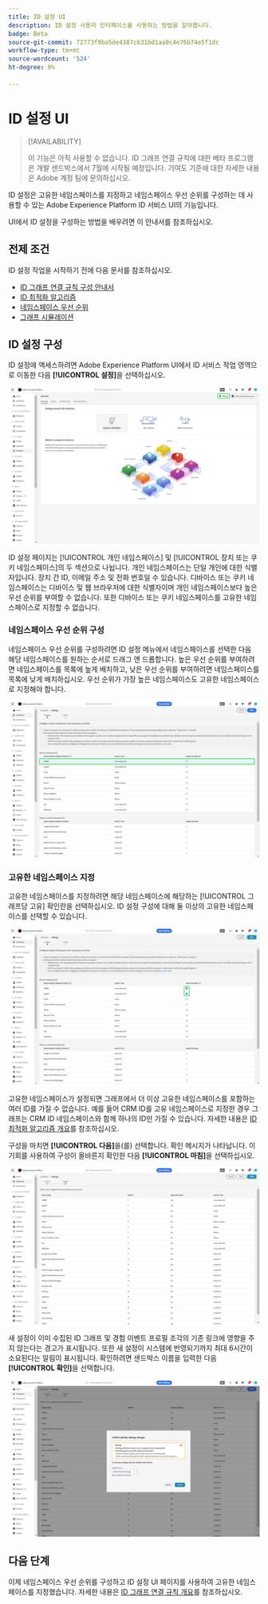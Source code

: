 ```yaml
---
title: ID 설정 UI
description: ID 설정 사용자 인터페이스를 사용하는 방법을 알아봅니다.
badge: Beta
source-git-commit: 72773f9ba5de4387c631bd1aa0c4e76b74e5f1dc
workflow-type: tm+mt
source-wordcount: '524'
ht-degree: 0%

---
```


# ID 설정 UI

>[!AVAILABILITY]
>
>이 기능은 아직 사용할 수 없습니다. ID 그래프 연결 규칙에 대한 베타 프로그램은 개발 샌드박스에서 7월에 시작될 예정입니다. 기여도 기준에 대한 자세한 내용은 Adobe 계정 팀에 문의하십시오.

ID 설정은 고유한 네임스페이스를 지정하고 네임스페이스 우선 순위를 구성하는 데 사용할 수 있는 Adobe Experience Platform ID 서비스 UI의 기능입니다.

UI에서 ID 설정을 구성하는 방법을 배우려면 이 안내서를 참조하십시오.

## 전제 조건

ID 설정 작업을 시작하기 전에 다음 문서를 참조하십시오.

* [ID 그래프 연결 규칙 구성 안내서](./configuration.md)
* [ID 최적화 알고리즘](./identity-optimization-algorithm.md)
* [네임스페이스 우선 순위](./namespace-priority.md)
* [그래프 시뮬레이션](./graph-simulation.md)

## ID 설정 구성

ID 설정에 액세스하려면 Adobe Experience Platform UI에서 ID 서비스 작업 영역으로 이동한 다음 **[!UICONTROL 설정]**&#x200B;을 선택하십시오.

![ID 설정 단추를 선택했습니다.](../images/rules/identities-ui.png)

ID 설정 페이지는 [!UICONTROL 개인 네임스페이스] 및 [!UICONTROL 장치 또는 쿠키 네임스페이스]의 두 섹션으로 나뉩니다. 개인 네임스페이스는 단일 개인에 대한 식별자입니다. 장치 간 ID, 이메일 주소 및 전화 번호일 수 있습니다. 디바이스 또는 쿠키 네임스페이스는 디바이스 및 웹 브라우저에 대한 식별자이며 개인 네임스페이스보다 높은 우선 순위를 부여할 수 없습니다. 또한 디바이스 또는 쿠키 네임스페이스를 고유한 네임스페이스로 지정할 수 없습니다.

### 네임스페이스 우선 순위 구성

네임스페이스 우선 순위를 구성하려면 ID 설정 메뉴에서 네임스페이스를 선택한 다음 해당 네임스페이스를 원하는 순서로 드래그 앤 드롭합니다. 높은 우선 순위를 부여하려면 네임스페이스를 목록에 높게 배치하고, 낮은 우선 순위를 부여하려면 네임스페이스를 목록에 낮게 배치하십시오. 우선 순위가 가장 높은 네임스페이스도 고유한 네임스페이스로 지정해야 합니다.

![개인 네임스페이스가 강조 표시된 ID 설정 작업 영역입니다.](../images/rules/namespace-priority.png)

### 고유한 네임스페이스 지정

고유한 네임스페이스를 지정하려면 해당 네임스페이스에 해당하는 [!UICONTROL 그래프당 고유] 확인란을 선택하십시오. ID 설정 구성에 대해 둘 이상의 고유한 네임스페이스를 선택할 수 있습니다.

![고유한 네임스페이스로 두 개의 네임스페이스가 선택되었습니다.](../images/rules/unique-namespace.png)

고유한 네임스페이스가 설정되면 그래프에서 더 이상 고유한 네임스페이스를 포함하는 여러 ID를 가질 수 없습니다. 예를 들어 CRM ID를 고유 네임스페이스로 지정한 경우 그래프는 CRM ID 네임스페이스와 함께 하나의 ID만 가질 수 있습니다. 자세한 내용은 [ID 최적화 알고리즘 개요](./identity-optimization-algorithm.md#unique-namespace)를 참조하십시오.

구성을 마치면 **[!UICONTROL 다음]**&#x200B;을(를) 선택합니다. 확인 메시지가 나타납니다. 이 기회를 사용하여 구성이 올바른지 확인한 다음 **[!UICONTROL 마침]**&#x200B;을 선택하십시오.

![[마침]이 강조 표시된 유효성 검사 페이지입니다.](../images/rules/finish.png)

새 설정이 이미 수집된 ID 그래프 및 경험 이벤트 프로필 조각의 기존 링크에 영향을 주지 않는다는 경고가 표시됩니다. 또한 새 설정이 시스템에 반영되기까지 최대 6시간이 소요된다는 알림이 표시됩니다. 확인하려면 샌드박스 이름을 입력한 다음 **[!UICONTROL 확인]**&#x200B;을 선택합니다.

![구성이 처리되기 전에 6시간 지연에 대한 경고를 표시하는 확인 창입니다.](../images/rules/confirm-settings.png)

## 다음 단계

이제 네임스페이스 우선 순위를 구성하고 ID 설정 UI 페이지를 사용하여 고유한 네임스페이스를 지정했습니다. 자세한 내용은 [ID 그래프 연결 규칙 개요](./overview.md)를 참조하십시오.